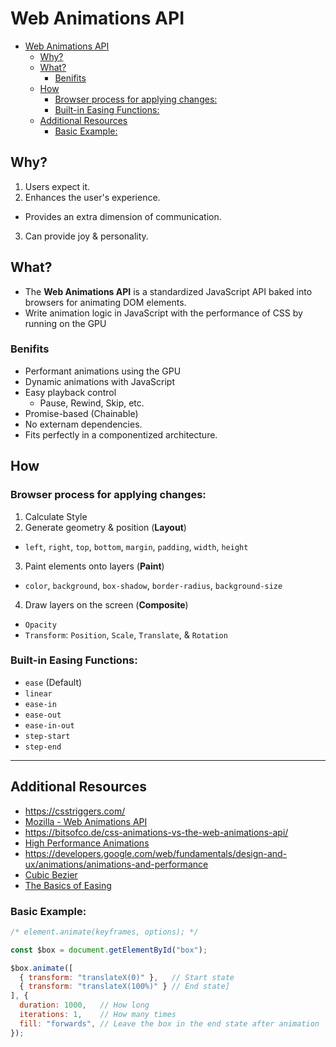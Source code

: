 # Web Animations API

<!-- TOC -->

- [Web Animations API](#web-animations-api)
    - [Why?](#why)
    - [What?](#what)
        - [Benifits](#benifits)
    - [How](#how)
        - [Browser process for applying changes:](#browser-process-for-applying-changes)
        - [Built-in Easing Functions:](#built-in-easing-functions)
    - [Additional Resources](#additional-resources)
        - [Basic Example:](#basic-example)

<!-- /TOC -->

## Why?
1. Users expect it.
2. Enhances the user's experience. 
  - Provides an extra dimension of communication.
3. Can provide joy & personality.

## What?
- The **Web Animations API** is a standardized JavaScript API baked into browsers for animating DOM elements.
- Write animation logic in JavaScript with the performance of CSS by running on the GPU

### Benifits
- Performant animations using the GPU
- Dynamic animations with JavaScript
- Easy playback control
  - Pause, Rewind, Skip, etc.
- Promise-based (Chainable)
- No externam dependencies.
- Fits perfectly in a componentized architecture.

## How

### Browser process for applying changes:
1. Calculate Style
2. Generate geometry & position (**Layout**)
  - `left`, `right`, `top`, `bottom`, `margin`, `padding`, `width`, `height`
3. Paint elements onto layers (**Paint**)
  - `color`, `background`, `box-shadow`, `border-radius`, `background-size`
4. Draw layers on the screen (**Composite**)
  - `Opacity`
  - `Transform`: `Position`, `Scale`, `Translate`, & `Rotation`

### Built-in Easing Functions:
- `ease` (Default)
- `linear`
- `ease-in`
- `ease-out`
- `ease-in-out`
- `step-start`
- `step-end`

---

## Additional Resources
- https://csstriggers.com/
- [Mozilla - Web Animations API](https://developer.mozilla.org/en-US/docs/Web/API/Web_Animations_API)
- https://bitsofco.de/css-animations-vs-the-web-animations-api/
- [High Performance Animations](https://www.html5rocks.com/en/tutorials/speed/high-performance-animations/)
- https://developers.google.com/web/fundamentals/design-and-ux/animations/animations-and-performance
- [Cubic Bezier](http://cubic-bezier.com/#.17,.67,.83,.67)
- [The Basics of Easing](https://developers.google.com/web/fundamentals/design-and-ux/animations/the-basics-of-easing)

### Basic Example:
```JavaScript
/* element.animate(keyframes, options); */

const $box = document.getElementById("box");

$box.animate([
  { transform: "translateX(0)" },   // Start state
  { transform: "translateX(100%)" } // End state]
], {
  duration: 1000,   // How long
  iterations: 1,    // How many times
  fill: "forwards", // Leave the box in the end state after animation
});

```
